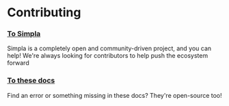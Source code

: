 # Contributing

### [To Simpla](/contributing/simpla.html)

Simpla is a completely open and community-driven project, and you can help! We're always looking for contributors to help push the ecosystem forward

### [To these docs](/contributing/docs.html)

Find an error or something missing in these docs? They're open-source too!